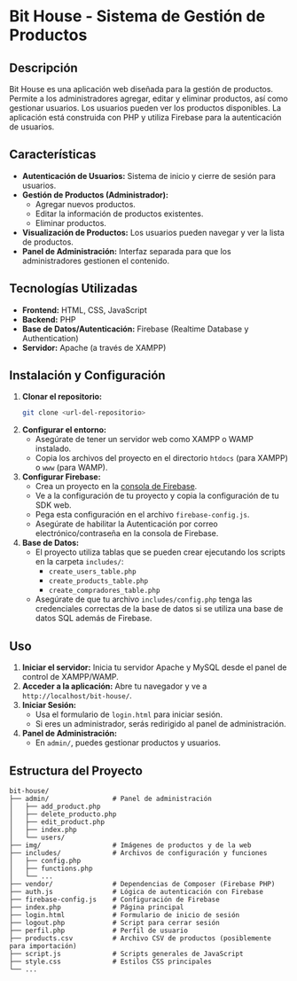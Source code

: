 # Bit House - Sistema de Gestión de Productos

## Descripción

Bit House es una aplicación web diseñada para la gestión de productos. Permite a los administradores agregar, editar y eliminar productos, así como gestionar usuarios. Los usuarios pueden ver los productos disponibles. La aplicación está construida con PHP y utiliza Firebase para la autenticación de usuarios.

## Características

- **Autenticación de Usuarios:** Sistema de inicio y cierre de sesión para usuarios.
- **Gestión de Productos (Administrador):**
  - Agregar nuevos productos.
  - Editar la información de productos existentes.
  - Eliminar productos.
- **Visualización de Productos:** Los usuarios pueden navegar y ver la lista de productos.
- **Panel de Administración:** Interfaz separada para que los administradores gestionen el contenido.

## Tecnologías Utilizadas

- **Frontend:** HTML, CSS, JavaScript
- **Backend:** PHP
- **Base de Datos/Autenticación:** Firebase (Realtime Database y Authentication)
- **Servidor:** Apache (a través de XAMPP)

## Instalación y Configuración

1.  **Clonar el repositorio:**
    ```bash
    git clone <url-del-repositorio>
    ```
2.  **Configurar el entorno:**
    -   Asegúrate de tener un servidor web como XAMPP o WAMP instalado.
    -   Copia los archivos del proyecto en el directorio `htdocs` (para XAMPP) o `www` (para WAMP).
3.  **Configurar Firebase:**
    -   Crea un proyecto en la [consola de Firebase](https://console.firebase.google.com/).
    -   Ve a la configuración de tu proyecto y copia la configuración de tu SDK web.
    -   Pega esta configuración en el archivo `firebase-config.js`.
    -   Asegúrate de habilitar la Autenticación por correo electrónico/contraseña en la consola de Firebase.
4.  **Base de Datos:**
    -   El proyecto utiliza tablas que se pueden crear ejecutando los scripts en la carpeta `includes/`:
        -   `create_users_table.php`
        -   `create_products_table.php`
        -   `create_compradores_table.php`
    -   Asegúrate de que tu archivo `includes/config.php` tenga las credenciales correctas de la base de datos si se utiliza una base de datos SQL además de Firebase.

## Uso

1.  **Iniciar el servidor:** Inicia tu servidor Apache y MySQL desde el panel de control de XAMPP/WAMP.
2.  **Acceder a la aplicación:** Abre tu navegador y ve a `http://localhost/bit-house/`.
3.  **Iniciar Sesión:**
    -   Usa el formulario de `login.html` para iniciar sesión.
    -   Si eres un administrador, serás redirigido al panel de administración.
4.  **Panel de Administración:**
    -   En `admin/`, puedes gestionar productos y usuarios.

## Estructura del Proyecto

```
bit-house/
├── admin/                # Panel de administración
│   ├── add_product.php
│   ├── delete_producto.php
│   ├── edit_product.php
│   ├── index.php
│   └── users/
├── img/                  # Imágenes de productos y de la web
├── includes/             # Archivos de configuración y funciones
│   ├── config.php
│   ├── functions.php
│   └── ...
├── vendor/               # Dependencias de Composer (Firebase PHP)
├── auth.js               # Lógica de autenticación con Firebase
├── firebase-config.js    # Configuración de Firebase
├── index.php             # Página principal
├── login.html            # Formulario de inicio de sesión
├── logout.php            # Script para cerrar sesión
├── perfil.php            # Perfil de usuario
├── products.csv          # Archivo CSV de productos (posiblemente para importación)
├── script.js             # Scripts generales de JavaScript
├── style.css             # Estilos CSS principales
└── ...
```
